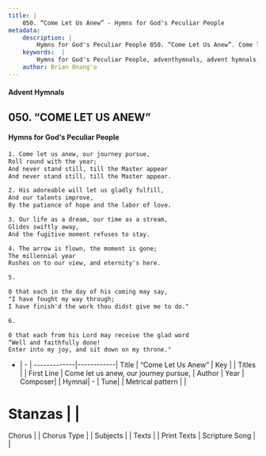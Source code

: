 ```yaml
---
title: |
    050. “Come Let Us Anew” - Hymns for God's Peculiar People
metadata:
    description: |
        Hymns for God's Peculiar People 050. “Come Let Us Anew”. Come let us anew, our journey pursue, Roll round with the year; And never stand still, till the Master appear And never stand still, till the Master appear.  
    keywords:  |
        Hymns for God's Peculiar People, adventhymnals, advent hymnals, “Come Let Us Anew”, Come let us anew, our journey pursue,. 
    author: Brian Onang'o
---
```

#### Advent Hymnals
## 050. “COME LET US ANEW”
####  Hymns for God's Peculiar People
```txt
1. Come let us anew, our journey pursue,
Roll round with the year;
And never stand still, till the Master appear
And never stand still, till the Master appear.

2. His adoreable will let us gladly fulfill,
And our talents improve,
By the patience of hope and the labor of love.

3. Our life as a dream, our time as a stream,
Glides swiftly away,
And the fugitive moment refuses to stay.

4. The arrow is flown, the moment is gone;
The millennial year
Rushes on to our view, and eternity's here.

5. 

0 that each in the day of his coming may say,
"I have fought my way through;
I have finish'd the work thou didst give me to do."

6. 

0 that each from his Lord may receive the glad word
“Well and faithfully done!
Enter into my joy, and sit down on my throne."


```
- |   -  |
-------------|------------|
Title | “Come Let Us Anew” |
Key |  |
Titles |  |
First Line | Come let us anew, our journey pursue, |
Author | 
Year | 
Composer|  |
Hymnal|  - |
Tune|  |
Metrical pattern | |
# Stanzas |  |
Chorus |  |
Chorus Type |  |
Subjects |  |
Texts |  |
Print Texts | 
Scripture Song |  |
    
